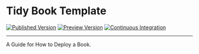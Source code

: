 
# Tidy Book Template

<!-- badges: start -->

[![Published
Version](https://img.shields.io/badge/Book%20Version-Published-0087BD.svg)](https://template-book.netlify.com/)
[![Preview
Version](https://img.shields.io/badge/Book%20Version-Preview-ff69b4.svg)](https://gh-preview--template-book.netlify.app/)
[![Continuous
Integration](https://travis-ci.org/Kiwi-Random-House/template.book.svg?branch=master)](https://travis-ci.org/Kiwi-Random-House/template.book)
<!-- badges: end -->

-----

A Guide for How to Deploy a Book.
